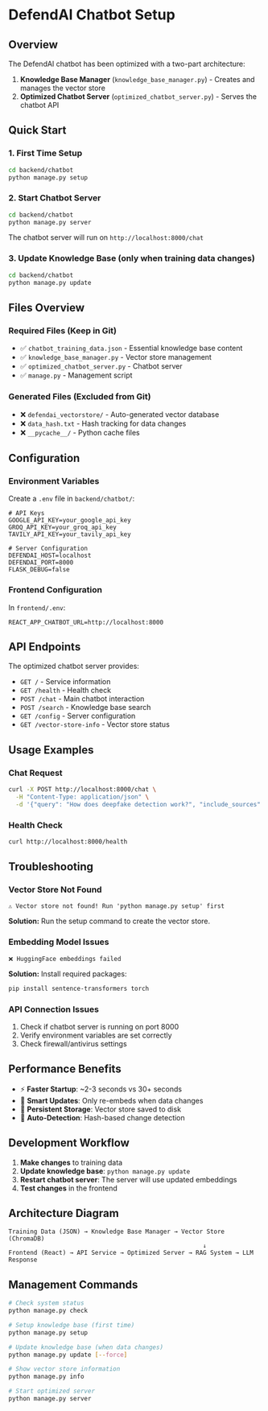 # DefendAI Chatbot Setup

## Overview

The DefendAI chatbot has been optimized with a two-part architecture:

1. **Knowledge Base Manager** (`knowledge_base_manager.py`) - Creates and manages the vector store
2. **Optimized Chatbot Server** (`optimized_chatbot_server.py`) - Serves the chatbot API

## Quick Start

### 1. First Time Setup

```bash
cd backend/chatbot
python manage.py setup
```

### 2. Start Chatbot Server

```bash
cd backend/chatbot
python manage.py server
```

The chatbot server will run on `http://localhost:8000/chat`

### 3. Update Knowledge Base (only when training data changes)

```bash
cd backend/chatbot
python manage.py update
```

## Files Overview

### Required Files (Keep in Git)
- ✅ `chatbot_training_data.json` - Essential knowledge base content
- ✅ `knowledge_base_manager.py` - Vector store management
- ✅ `optimized_chatbot_server.py` - Chatbot server
- ✅ `manage.py` - Management script

### Generated Files (Excluded from Git)
- ❌ `defendai_vectorstore/` - Auto-generated vector database
- ❌ `data_hash.txt` - Hash tracking for data changes
- ❌ `__pycache__/` - Python cache files

## Configuration

### Environment Variables

Create a `.env` file in `backend/chatbot/`:

```env
# API Keys
GOOGLE_API_KEY=your_google_api_key
GROQ_API_KEY=your_groq_api_key  
TAVILY_API_KEY=your_tavily_api_key

# Server Configuration
DEFENDAI_HOST=localhost
DEFENDAI_PORT=8000
FLASK_DEBUG=false
```

### Frontend Configuration

In `frontend/.env`:

```env
REACT_APP_CHATBOT_URL=http://localhost:8000
```

## API Endpoints

The optimized chatbot server provides:

- `GET /` - Service information
- `GET /health` - Health check
- `POST /chat` - Main chatbot interaction
- `POST /search` - Knowledge base search
- `GET /config` - Server configuration
- `GET /vector-store-info` - Vector store status

## Usage Examples

### Chat Request

```bash
curl -X POST http://localhost:8000/chat \
  -H "Content-Type: application/json" \
  -d '{"query": "How does deepfake detection work?", "include_sources": true}'
```

### Health Check

```bash
curl http://localhost:8000/health
```

## Troubleshooting

### Vector Store Not Found
```
⚠️ Vector store not found! Run 'python manage.py setup' first
```

**Solution:** Run the setup command to create the vector store.

### Embedding Model Issues
```
❌ HuggingFace embeddings failed
```

**Solution:** Install required packages:
```bash
pip install sentence-transformers torch
```

### API Connection Issues

1. Check if chatbot server is running on port 8000
2. Verify environment variables are set correctly
3. Check firewall/antivirus settings

## Performance Benefits

- ⚡ **Faster Startup**: ~2-3 seconds vs 30+ seconds
- 🧠 **Smart Updates**: Only re-embeds when data changes
- 💾 **Persistent Storage**: Vector store saved to disk
- 🔄 **Auto-Detection**: Hash-based change detection

## Development Workflow

1. **Make changes** to training data
2. **Update knowledge base**: `python manage.py update` 
3. **Restart chatbot server**: The server will use updated embeddings
4. **Test changes** in the frontend

## Architecture Diagram

```
Training Data (JSON) → Knowledge Base Manager → Vector Store (ChromaDB)
                                                      ↓
Frontend (React) → API Service → Optimized Server → RAG System → LLM Response
```

## Management Commands

```bash
# Check system status
python manage.py check

# Setup knowledge base (first time)
python manage.py setup

# Update knowledge base (when data changes)
python manage.py update [--force]

# Show vector store information  
python manage.py info

# Start optimized server
python manage.py server
```